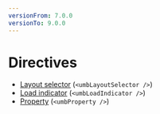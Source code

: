```yaml
---
versionFrom: 7.0.0
versionTo: 9.0.0
---
```


# Directives

- [Layout selector](umbLayoutSelector/) (`<umbLayoutSelector />`)
- [Load indicator](umbLoadIndicator/) (`<umbLoadIndicator />`)
- [Property](umbProperty/) (`<umbProperty />`)
